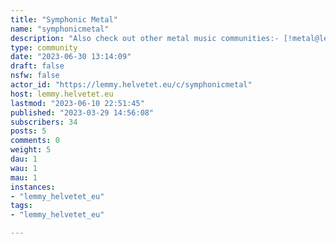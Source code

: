 ```yaml
---
title: "Symphonic Metal" 
name: "symphonicmetal"
description: "Also check out other metal music communities:- [!metal@lemmy.helvetet.eu](https://lemmy.helvetet.eu/c/metal) - [!folkmetal@lemmy.helvetet.eu](https://lemmy.helvetet.eu/c/folkmetal)- [!deathcore@lemmy.ml](https://lemmy.ml/c/deathcore)- [!deathmetal@lemmy.ml](https://lemmy.ml/c/deathmetal)"
type: community
date: "2023-06-30 13:14:09"
draft: false
nsfw: false
actor_id: "https://lemmy.helvetet.eu/c/symphonicmetal"
host: lemmy.helvetet.eu
lastmod: "2023-06-10 22:51:45"
published: "2023-03-29 14:56:08"
subscribers: 34
posts: 5
comments: 0
weight: 5
dau: 1
wau: 1
mau: 1
instances:
- "lemmy_helvetet_eu"
tags: 
- "lemmy_helvetet_eu"

---
```

